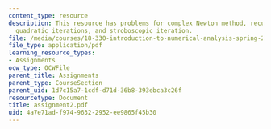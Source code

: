 ```yaml
---
content_type: resource
description: This resource has problems for complex Newton method, recurrence relation,
  quadratic iterations, and stroboscopic iteration.
file: /media/courses/18-330-introduction-to-numerical-analysis-spring-2004/4a7e71adf97496322952ee9865f45b30_assignment2.pdf
file_type: application/pdf
learning_resource_types:
- Assignments
ocw_type: OCWFile
parent_title: Assignments
parent_type: CourseSection
parent_uid: 1d7c15a7-1cdf-d71d-36b8-393ebca3c26f
resourcetype: Document
title: assignment2.pdf
uid: 4a7e71ad-f974-9632-2952-ee9865f45b30
---
```

